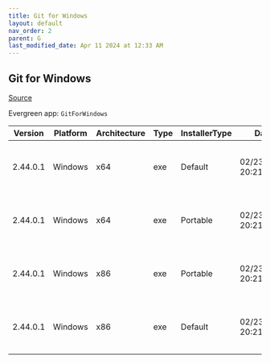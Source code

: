 ```yaml
---
title: Git for Windows
layout: default
nav_order: 2
parent: G
last_modified_date: Apr 11 2024 at 12:33 AM
---
```


## Git for Windows

[Source](https://gitforwindows.org/)

Evergreen app: `GitForWindows`

| Version  | Platform | Architecture | Type | InstallerType | Date                | Size     | URI                                                                                                                                                                                                                        |
| -------- | -------- | ------------ | ---- | ------------- | ------------------- | -------- | -------------------------------------------------------------------------------------------------------------------------------------------------------------------------------------------------------------------------- |
| 2.44.0.1 | Windows  | x64          | exe  | Default       | 02/23/2024 20:21:57 | 65350776 | [https://github.com/git-for-windows/git/releases/download/v2.44.0.windows.1/Git-2.44.0-64-bit.exe](https://github.com/git-for-windows/git/releases/download/v2.44.0.windows.1/Git-2.44.0-64-bit.exe)                       |
| 2.44.0.1 | Windows  | x64          | exe  | Portable      | 02/23/2024 20:21:57 | 61765416 | [https://github.com/git-for-windows/git/releases/download/v2.44.0.windows.1/PortableGit-2.44.0-64-bit.7z.exe](https://github.com/git-for-windows/git/releases/download/v2.44.0.windows.1/PortableGit-2.44.0-64-bit.7z.exe) |
| 2.44.0.1 | Windows  | x86          | exe  | Portable      | 02/23/2024 20:21:57 | 58639848 | [https://github.com/git-for-windows/git/releases/download/v2.44.0.windows.1/PortableGit-2.44.0-32-bit.7z.exe](https://github.com/git-for-windows/git/releases/download/v2.44.0.windows.1/PortableGit-2.44.0-32-bit.7z.exe) |
| 2.44.0.1 | Windows  | x86          | exe  | Default       | 02/23/2024 20:21:57 | 62435528 | [https://github.com/git-for-windows/git/releases/download/v2.44.0.windows.1/Git-2.44.0-32-bit.exe](https://github.com/git-for-windows/git/releases/download/v2.44.0.windows.1/Git-2.44.0-32-bit.exe)                       |
